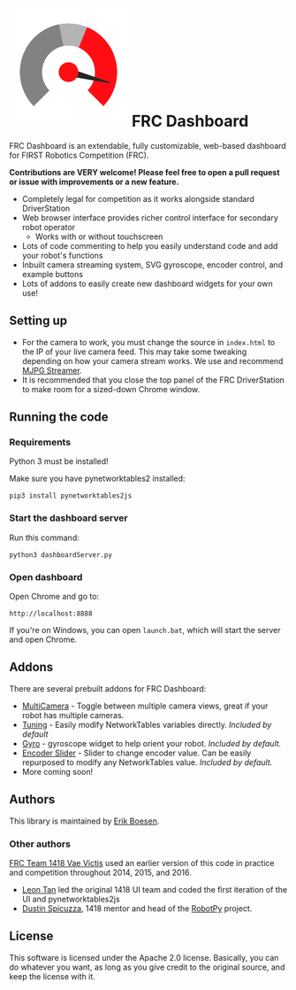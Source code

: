 # ![Logo](img/logo.png) FRC Dashboard

FRC Dashboard is an extendable, fully customizable, web-based dashboard for FIRST Robotics Competition (FRC).

__Contributions are VERY welcome! Please feel free to open a pull request or issue with improvements or a new feature.__

* Completely legal for competition as it works alongside standard DriverStation
* Web browser interface provides richer control interface for secondary robot operator
  * Works with or without touchscreen
* Lots of code commenting to help you easily understand code and add your robot's functions
* Inbuilt camera streaming system, SVG gyroscope, encoder control, and example buttons
* Lots of addons to easily create new dashboard widgets for your own use!

## Setting up

* For the camera to work, you must change the source in `index.html` to the IP of your live camera feed. This may take some tweaking depending on how your camera stream works. We use and recommend [MJPG Streamer](https://github.com/jacksonliam/mjpg-streamer).
* It is recommended that you close the top panel of the FRC DriverStation to make room for a sized-down Chrome window.

## Running the code

### Requirements

Python 3 must be installed!

Make sure you have pynetworktables2 installed:

    pip3 install pynetworktables2js

### Start the dashboard server

Run this command:

    python3 dashboardServer.py

### Open dashboard

Open Chrome and go to:

    http://localhost:8888

If you're on Windows, you can open `launch.bat`, which will start the server and open Chrome.

## Addons

There are several prebuilt addons for FRC Dashboard:
* [MultiCamera](https://github.com/FRCDashboard/addon-MultiCamera) - Toggle between multiple camera views, great if your robot has multiple cameras.
* [Tuning](https://github.com/FRCDashboard/addon-Tuning) - Easily modify NetworkTables variables directly. _Included by default_
* [Gyro](https://github.com/FRCDashboard/addon-Gyro) - gyroscope widget to help orient your robot. _Included by default._
* [Encoder Slider](https://github.com/FRCDashboard/addon-EncoderSlider) - Slider to change encoder value. Can be easily repurposed to modify any NetworkTables value. _Included by default._
* More coming soon!

## Authors

This library is maintained by [Erik Boesen](https://github.com/ErikBoesen).

### Other authors

[FRC Team 1418 Vae Victis](https://github.com/frc1418) used an earlier version of this code in practice and competition throughout 2014, 2015, and 2016.

* [Leon Tan](https://github.com/lleontan) led the original 1418 UI team and coded the first iteration of the UI and pynetworktables2js
* [Dustin Spicuzza](https://github.com/virtuald), 1418 mentor and head of the [RobotPy](https://github.com/robotpy) project.

## License

This software is licensed under the Apache 2.0 license. Basically, you can do whatever you want, as long as you give credit to the original source, and keep the license with it.